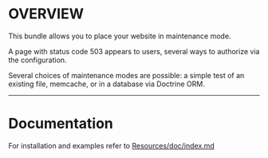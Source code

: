 OVERVIEW
========

This bundle allows you to place your website in maintenance mode.

A page with status code 503 appears to users, several ways to authorize via the configuration.

Several choices of maintenance modes are possible: a simple test of an existing file, memcache, or in a database via Doctrine ORM.

---------------------

Documentation
=============

For installation and examples refer to [Resources/doc/index.md](https://github.com/IndyDevGuy/MaintenanceBundle/blob/master/Resources/doc/index.md)